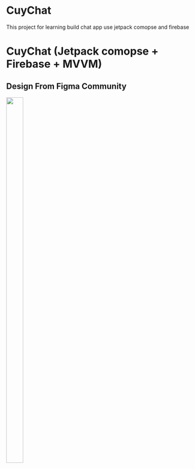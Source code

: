 # CuyChat
This project for learning build chat app use jetpack comopse and firebase



# CuyChat (Jetpack comopse + Firebase + MVVM)

## Design From Figma Community
<p float="left">
  <img width="30%" height="50%" src="https://github.com/piashcse/Hilt-MVVM-Compose-Movie/blob/master/screenshots/Screenshot_20220420_022455.png" />
</p>
